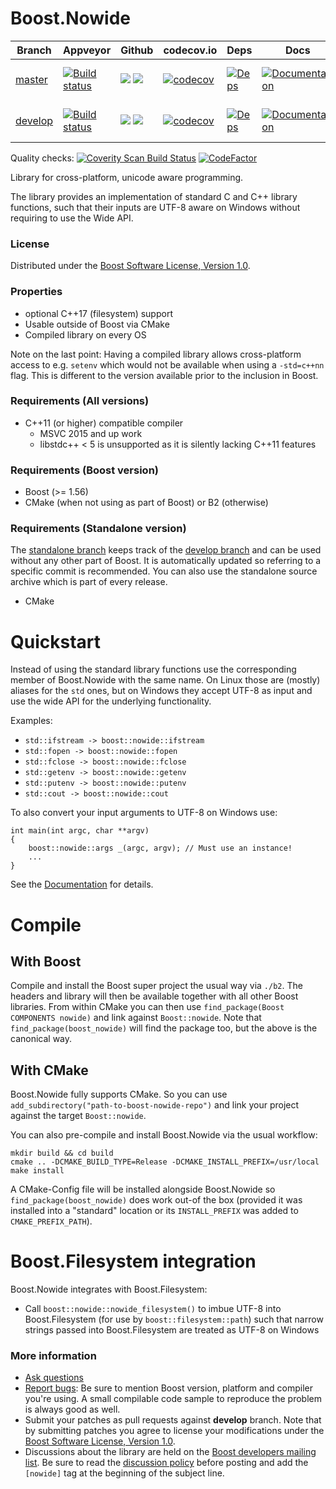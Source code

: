 # Boost.Nowide

Branch      | Appveyor | Github | codecov.io | Deps | Docs | Tests |
------------|----------|--------|------------| ---- | ---- | ----- |
[master](https://github.com/boostorg/nowide/tree/master)   | [![Build status](https://ci.appveyor.com/api/projects/status/w5sywrekwd66say4/branch/master?svg=true)](https://ci.appveyor.com/project/Flamefire/nowide-fr98b/branch/master)   | ![](https://github.com/boostorg/nowide/workflows/CI%20Tests/badge.svg?branch=master) ![](https://github.com/boostorg/nowide/workflows/POSIX/badge.svg?branch=master)  | [![codecov](https://codecov.io/gh/boostorg/nowide/branch/master/graph/badge.svg)](https://codecov.io/gh/boostorg/nowide/branch/master)   | [![Deps](https://img.shields.io/badge/deps-master-brightgreen.svg)](https://pdimov.github.io/boostdep-report/master/nowide.html)   | [![Documentation](https://img.shields.io/badge/docs-master-brightgreen.svg)](https://www.boost.org/doc/libs/master/libs/nowide/index.html)   | [![Enter the Matrix](https://img.shields.io/badge/matrix-master-brightgreen.svg)](http://www.boost.org/development/tests/master/developer/nowide.html)
[develop](https://github.com/boostorg/nowide/tree/develop) | [![Build status](https://ci.appveyor.com/api/projects/status/w5sywrekwd66say4/branch/develop?svg=true)](https://ci.appveyor.com/project/Flamefire/nowide-fr98b/branch/develop) | ![](https://github.com/boostorg/nowide/workflows/CI%20Tests/badge.svg?branch=develop) ![](https://github.com/boostorg/nowide/workflows/POSIX/badge.svg?branch=develop) | [![codecov](https://codecov.io/gh/boostorg/nowide/branch/develop/graph/badge.svg)](https://codecov.io/gh/boostorg/nowide/branch/develop) | [![Deps](https://img.shields.io/badge/deps-develop-brightgreen.svg)](https://pdimov.github.io/boostdep-report/develop/nowide.html) | [![Documentation](https://img.shields.io/badge/docs-develop-brightgreen.svg)](https://www.boost.org/doc/libs/develop/libs/nowide/index.html) | [![Enter the Matrix](https://img.shields.io/badge/matrix-develop-brightgreen.svg)](http://www.boost.org/development/tests/develop/developer/nowide.html)

Quality checks:
[![Coverity Scan Build Status](https://scan.coverity.com/projects/20464/badge.svg)](https://scan.coverity.com/projects/boostorg-nowide)
[![CodeFactor](https://www.codefactor.io/repository/github/boostorg/nowide/badge)](https://www.codefactor.io/repository/github/boostorg/nowide)

Library for cross-platform, unicode aware programming.

The library provides an implementation of standard C and C++ library functions, such that their inputs are UTF-8 aware on Windows without requiring to use the Wide API.

### License

Distributed under the [Boost Software License, Version 1.0](http://www.boost.org/LICENSE_1_0.txt).

### Properties

* optional C++17 (filesystem) support
* Usable outside of Boost via CMake
* Compiled library on every OS

Note on the last point:
Having a compiled library allows cross-platform access to e.g. `setenv` which would not be available when using a `-std=c++nn` flag.
This is different to the version available prior to the inclusion in Boost.

### Requirements (All versions)

* C++11 (or higher) compatible compiler
    * MSVC 2015 and up work
    * libstdc++ < 5 is unsupported as it is silently lacking C++11 features

### Requirements (Boost version)

* Boost (>= 1.56)
* CMake (when not using as part of Boost) or B2 (otherwise)

### Requirements (Standalone version)

The [standalone branch](https://github.com/boostorg/nowide/tree/standalone) keeps track of the [develop branch](https://github.com/boostorg/nowide/tree/develop) and can be used without any other part of Boost.
It is automatically updated so referring to a specific commit is recommended.
You can also use the standalone source archive which is part of every release.

* CMake

# Quickstart

Instead of using the standard library functions use the corresponding member of Boost.Nowide with the same name.
On Linux those are (mostly) aliases for the `std` ones, but on Windows they accept UTF-8 as input and use the wide API for the underlying functionality.

Examples:
- `std::ifstream -> boost::nowide::ifstream`
- `std::fopen -> boost::nowide::fopen`
- `std::fclose -> boost::nowide::fclose`
- `std::getenv -> boost::nowide::getenv`
- `std::putenv -> boost::nowide::putenv`
- `std::cout -> boost::nowide::cout`

To also convert your input arguments to UTF-8 on Windows use:

```
int main(int argc, char **argv)
{
    boost::nowide::args _(argc, argv); // Must use an instance!
    ...
}
```

See the [Documentation](https://www.boost.org/doc/libs/master/libs/nowide/index.html) for details.

# Compile

## With Boost

Compile and install the Boost super project the usual way via `./b2`.
The headers and library will then be available together with all other Boost libraries.
From within CMake you can then use `find_package(Boost COMPONENTS nowide)` and link against `Boost::nowide`.
Note that `find_package(boost_nowide)` will find the package too, but the above is the canonical way.

## With CMake

Boost.Nowide fully supports CMake.
So you can use `add_subdirectory("path-to-boost-nowide-repo")` and link your project against the target `Boost::nowide`.

You can also pre-compile and install Boost.Nowide via the usual workflow:
```
mkdir build && cd build
cmake .. -DCMAKE_BUILD_TYPE=Release -DCMAKE_INSTALL_PREFIX=/usr/local
make install
```

A CMake-Config file will be installed alongside Boost.Nowide so `find_package(boost_nowide)` does work out-of the box
(provided it was installed into a "standard" location or its `INSTALL_PREFIX` was added to `CMAKE_PREFIX_PATH`).

# Boost.Filesystem integration

Boost.Nowide integrates with Boost.Filesystem:
- Call `boost::nowide::nowide_filesystem()` to imbue UTF-8 into Boost.Filesystem (for use by `boost::filesystem::path`) such that narrow strings passed into Boost.Filesystem are treated as UTF-8 on Windows

### More information

* [Ask questions](http://stackoverflow.com/questions/ask?tags=c%2B%2B,boost,boost-nowide)
* [Report bugs](https://github.com/boostorg/nowide/issues): Be sure to mention Boost version, platform and compiler you're using. A small compilable code sample to reproduce the problem is always good as well.
* Submit your patches as pull requests against **develop** branch. Note that by submitting patches you agree to license your modifications under the [Boost Software License, Version 1.0](http://www.boost.org/LICENSE_1_0.txt).
* Discussions about the library are held on the [Boost developers mailing list](http://www.boost.org/community/groups.html#main). Be sure to read the [discussion policy](http://www.boost.org/community/policy.html) before posting and add the `[nowide]` tag at the beginning of the subject line.
